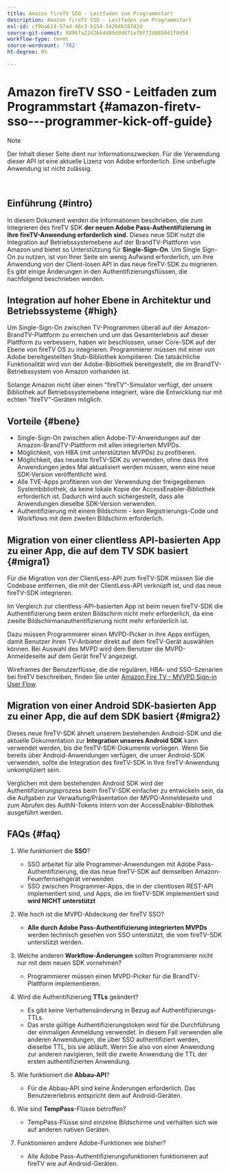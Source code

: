 ```yaml
---
title: Amazon fireTV SSO - Leitfaden zum Programmstart
description: Amazon fireTV SSO - Leitfaden zum Programmstart
exl-id: cf9ba614-57ad-46c3-b154-34204b38742d
source-git-commit: 8896fa2242664d09ddd871af8f72d8858d1f0d50
workflow-type: tm+mt
source-wordcount: '782'
ht-degree: 0%

---
```


# Amazon fireTV SSO - Leitfaden zum Programmstart {#amazon-firetv-sso---programmer-kick-off-guide}

>[!NOTE]
>
>Der Inhalt dieser Seite dient nur Informationszwecken. Für die Verwendung dieser API ist eine aktuelle Lizenz von Adobe erforderlich. Eine unbefugte Anwendung ist nicht zulässig.

</br>

## Einführung {#intro}

In diesem Dokument werden die Informationen beschrieben, die zum Integrieren des fireTV SDK **der neuen Adobe Pass-Authentifizierung in Ihre fireTV-Anwendung erforderlich sind.** Dieses neue SDK nutzt die Integration auf Betriebssystemebene auf der BrandTV-Plattform von Amazon und bietet so Unterstützung für **Single-Sign-On**. Um Single Sign-On zu nutzen, ist von Ihrer Seite ein wenig Aufwand erforderlich, um Ihre Anwendung von der Client-losen API in das neue fireTV-SDK zu migrieren. Es gibt einige Änderungen in den Authentifizierungsflüssen, die nachfolgend beschrieben werden.

## Integration auf hoher Ebene in Architektur und Betriebssysteme {#high}

Um Single-Sign-On zwischen TV-Programmen überall auf der Amazon-BrandTV-Plattform zu erreichen und um das Gesamterlebnis auf dieser Plattform zu verbessern, haben wir beschlossen, unser Core-SDK auf der Ebene von fireTV OS zu integrieren. Programmierer müssen mit einer von Adobe bereitgestellten Stub-Bibliothek kompilieren. Die tatsächliche Funktionalität wird von der Adobe-Bibliothek bereitgestellt, die im BrandTV-Betriebssystem von Amazon vorhanden ist.

Solange Amazon nicht über einen &quot;fireTV&quot;-Simulator verfügt, der unsere Bibliothek auf Betriebssystemebene integriert, wäre die Entwicklung nur mit echten &quot;fireTV&quot;-Geräten möglich.

## Vorteile {#bene}

* Single-Sign-On zwischen allen Adobe-TV-Anwendungen auf der Amazon-BrandTV-Plattform mit allen integrierten MVPDs.
* Möglichkeit, von HBA (mit unterstützten MVPDs) zu profitieren.
* Möglichkeit, das neueste fireTV-SDK zu verwenden, ohne dass Ihre Anwendungen jedes Mal aktualisiert werden müssen, wenn eine neue SDK-Version veröffentlicht wird.
* Alle TVE-Apps profitieren von der Verwendung der freigegebenen Systembibliothek, da keine lokale Kopie der AccessEnabler-Bibliothek erforderlich ist. Dadurch wird auch sichergestellt, dass alle Anwendungen dieselbe SDK-Version verwenden.
* Authentifizierung mit einem Bildschirm - kein Registrierungs-Code und Workflows mit dem zweiten Bildschirm erforderlich.

## Migration von einer clientless API-basierten App zu einer App, die auf dem TV SDK basiert {#migra1}

Für die Migration von der ClientLess-API zum fireTV-SDK müssen Sie die Codebase entfernen, die mit der ClientLess-API verknüpft ist, und das neue fireTV-SDK integrieren.

Im Vergleich zur clientless-API-basierten App ist beim neuen fireTV-SDK die Authentifizierung beim ersten Bildschirm nicht mehr erforderlich, da eine zweite Bildschirmanauthentifizierung nicht mehr erforderlich ist.

Dazu müssen Programmierer einen MVPD-Picker in ihre Apps einfügen, damit Benutzer ihren TV-Anbieter direkt auf dem fireTV-Gerät auswählen können. Bei Auswahl des MVPD wird dem Benutzer die MVPD-Anmeldeseite auf dem Gerät fireTV angezeigt.

Wireframes der Benutzerflüsse, die die regulären, HBA- und SSO-Szenarien bei fireTV beschreiben, finden Sie unter [Amazon Fire TV - MVVPD Sign-in User Flow](https://xd.adobe.com/view/9058288e-4b67-43a1-9d5b-5f76ede6c51e/).

## Migration von einer Android SDK-basierten App zu einer App, die auf dem SDK basiert {#migra2}

Dieses neue fireTV-SDK ähnelt unserem bestehenden Android-SDK und die aktuelle Dokumentation zur **Integration unseres Android SDK** <!--http://tve.helpdocsonline.com/android-technical-overview--> kann verwendet werden, bis die fireTV-SDK-Dokumente vorliegen. Wenn Sie bereits über Android-Anwendungen verfügen, die unser Android-SDK verwenden, sollte die Integration des fireTV-SDK in Ihre fireTV-Anwendung unkompliziert sein.

Verglichen mit dem bestehenden Android SDK wird der Authentifizierungsprozess beim fireTV-SDK einfacher zu entwickeln sein, da die Aufgaben zur Verwaltung/Präsentation der MVPD-Anmeldeseite und zum Abrufen des AuthN-Tokens intern von der AccessEnabler-Bibliothek ausgeführt werden.

## FAQs {#faq}

1. Wie funktioniert die **SSO**?

   * SSO arbeitet für alle Programmer-Anwendungen mit Adobe Pass-Authentifizierung, die das neue fireTV-SDK auf demselben Amazon-Feuerfernsehgerät verwenden
   * SSO zwischen Programmer-Apps, die in der clientlosen REST-API implementiert sind, und Apps, die im fireTV-SDK implementiert sind **wird NICHT unterstützt**

1. Wie hoch ist die MVPD-Abdeckung der fireTV SSO?

   * **Alle durch Adobe Pass-Authentifizierung integrierten MVPDs** werden technisch gesehen von SSO unterstützt, die vom fireTV-SDK unterstützt werden.

1. Welche anderen **Workflow-Änderungen** sollten Programmierer nicht nur mit dem neuen SDK vornehmen?

   * Programmierer müssen einen MVPD-Picker für die BrandTV-Plattform implementieren.

1. Wird die Authentifizierung **TTLs** geändert?

   * Es gibt keine Verhaltensänderung in Bezug auf Authentifizierungs-TTLs.
   * Das erste gültige Authentifizierungstoken wird für die Durchführung der einmaligen Anmeldung verwendet. In diesem Fall verwenden alle anderen Anwendungen, die über SSO authentifiziert werden, dieselbe TTL, bis sie abläuft. Wenn Sie also von einer Anwendung zur anderen navigieren, teilt die zweite Anwendung die TTL der ersten authentifizierten Anwendung.

1. Wie funktioniert die **Abbau-API**?

   * Für die Abbau-API sind keine Änderungen erforderlich. Das Benutzererlebnis entspricht dem auf Android-Geräten.

1. Wie sind **TempPass**-Flüsse betroffen?

   * TempPass-Flüsse sind einzelne Bildschirme und verhalten sich wie auf anderen nativen Geräten.

1. Funktionieren andere Adobe-Funktionen wie bisher?

   * Alle Adobe Pass-Authentifizierungsfunktionen funktionieren auf fireTV wie auf Android-Geräten.
